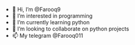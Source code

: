 - 👋 Hi, I’m @Farooq9
- 👀 I’m interested in programming
- 🌱 I’m currently learning python
- 💞️ I’m looking to collaborate on python projects
- 📫 My telegram  @Farooq011

<!---
Farooq9/Farooq9 is a ✨ special ✨ repository because its `README.md` (this file) appears on your GitHub profile.
You can click the Preview link to take a look at your changes.
--->
